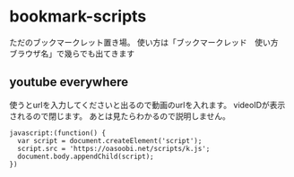 # bookmark-scripts

ただのブックマークレット置き場。
使い方は「ブックマークレッド　使い方　ブラウザ名」で幾らでも出てきます

## youtube everywhere

使うとurlを入力してくださいと出るので動画のurlを入れます。
videoIDが表示されるので閉じます。
あとは見たらわかるので説明しません。

```
javascript:(function() {
  var script = document.createElement('script');
  script.src = 'https://oasoobi.net/scripts/k.js';
  document.body.appendChild(script);
})
```
